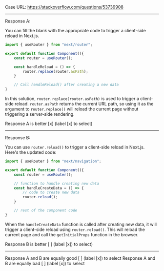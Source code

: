 Case URL: https://stackoverflow.com/questions/53739908

------
Response A:



You can fill the blank with the appropriate code to trigger a client-side reload in Next.js.

```javascript
import { useRouter } from "next/router";

export default function Component(){
    const router = useRouter();

    const handleReload = () => {
        router.replace(router.asPath);
    }

    // Call handleReload() after creating a new data
}
```

In this solution, `router.replace(router.asPath)` is used to trigger a client-side reload. `router.asPath` returns the current URL path, so using it as the argument to `router.replace()` will reload the current page without triggering a server-side rendering.

Response A is better [x] (label [x] to select)

-------
Response B:

You can use `router.reload()` to trigger a client-side reload in Next.js. Here's the updated code:

```javascript
import { useRouter } from "next/navigation";

export default function Component(){
    const router = useRouter();

    // function to handle creating new data
    const handleCreateData = () => {
        // code to create new data
        router.reload();
    }

    // rest of the component code
}
```

When the `handleCreateData` function is called after creating new data, it will trigger a client-side reload using `router.reload()`. This will reload the current page and call the `getInitialProps` function in the browser.

Response B is better [ ] (label [x]) to select)

-------

Response A and B are equally good [ ] (label [x]) to select
Response A and B are equally bad [ ] (label [x]) to select
